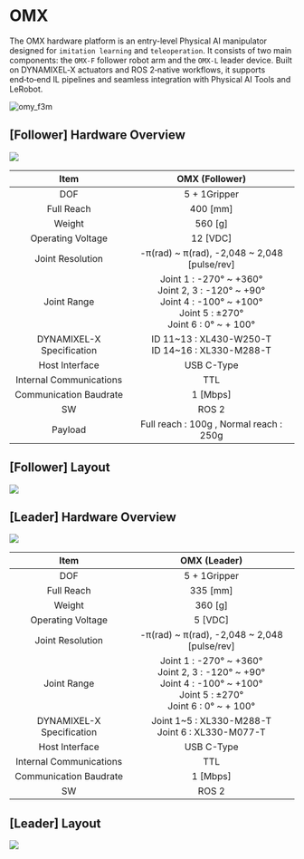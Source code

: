 # OMX

The OMX hardware platform is an entry-level Physical AI manipulator designed for `imitation learning` and `teleoperation`. It consists of two main components: the `OMX-F` follower robot arm and the `OMX-L` leader device. Built on DYNAMIXEL‑X actuators and ROS 2‑native workflows, it supports end‑to‑end IL pipelines and seamless integration with Physical AI Tools and LeRobot.

![omy_f3m](/specifications/omx/main_image.png)

## [Follower] Hardware Overview
![](/specifications/omx/hw_overview_omx_f.png)

| Item | OMX (Follower) |
|:---:|:---:|
| DOF | 5 + 1Gripper |
| Full Reach | 400 [mm] |
| Weight | 560 [g] |
| Operating Voltage | 12 [VDC] |
| Joint Resolution | -π(rad) ~ π(rad), -2,048 ~ 2,048 [pulse/rev] |
| Joint Range | Joint 1 : -270° ~ +360°<br>Joint 2, 3 : -120° ~ +90°<br>Joint 4 : -100° ~ +100°<br>Joint 5 : ±270°<br>Joint 6 : 0° ~ + 100° |
| DYNAMIXEL-X Specification | ID 11~13 : XL430-W250-T<br>ID 14~16 : XL330-M288-T |
| Host Interface | USB C-Type |
| Internal Communications | TTL |
| Communication Baudrate | 1 [Mbps] |
| SW | ROS 2 |
| Payload | Full reach : 100g , Normal reach : 250g |

## [Follower] Layout
![](/specifications/omx/omx_follower_layout.png)

## [Leader] Hardware Overview

![](/specifications/omx/hw_overview_omx_l.png)

| Item | OMX (Leader) |
|:---:|:---:|
| DOF | 5 + 1Gripper |
| Full Reach | 335 [mm] |
| Weight | 360 [g] |
| Operating Voltage | 5 [VDC] |
| Joint Resolution | -π(rad) ~ π(rad), -2,048 ~ 2,048 [pulse/rev] |
| Joint Range | Joint 1 : -270° ~ +360°<br>Joint 2, 3 : -120° ~ +90°<br>Joint 4 : -100° ~ +100°<br>Joint 5 : ±270°<br>Joint 6 : 0° ~ + 100° |
| DYNAMIXEL-X Specification | Joint 1~5 : XL330-M288-T<br>Joint 6 : XL330-M077-T |
| Host Interface | USB C-Type |
| Internal Communications | TTL |
| Communication Baudrate | 1 [Mbps] |
| SW | ROS 2 |


## [Leader] Layout
![](/specifications/omx/omx_follower_layout.png)